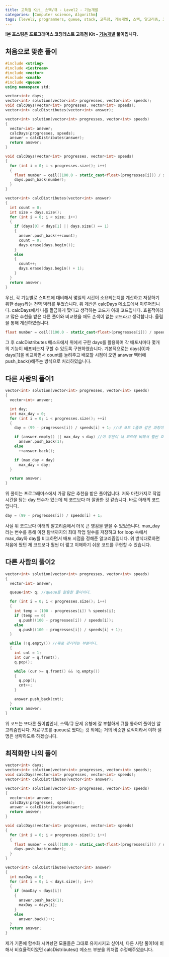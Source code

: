 ```yaml
---
title: 고득점 Kit_ 스택/큐 - Level2 - 기능개발
categories: [Computer science, Algorithm]
tags: [level2, programmers, queue, stack, 고득점, 기능개발, 스택, 알고리즘, 코딩 테스트, 큐, 프로그래머스]
---
```


**!본 포스팅은 프로그래머스 코딩테스트 고득점 Kit - [기능개발](https://programmers.co.kr/learn/courses/30/lessons/42586) 풀이입니다.**

## 처음으로 맞춘 풀이
``` cpp
#include <string>
#include <iostream>
#include <vector>
#include <cmath>
#include <queue>
using namespace std;

vector<int> days;
vector<int> solution(vector<int> progresses, vector<int> speeds);
void calcDays(vector<int> progresses, vector<int> speeds);
vector<int> calcDistributes(vector<int> answer);

vector<int> solution(vector<int> progresses, vector<int> speeds)
{
  vector<int> answer;
  calcDays(progresses, speeds);
  answer = calcDistributes(answer);
  return answer;
}

void calcDays(vector<int> progresses, vector<int> speeds)
{
  for (int i = 0; i < progresses.size(); i++)
  {
    float number = ceil((100.0 - static_cast<float>(progresses[i])) / speeds[i]);
    days.push_back(number);
  }
}

vector<int> calcDistributes(vector<int> answer)
{
  int count = 0;
  int size = days.size();
  for (int i = 0; i < size; i++)
  {
    if (days[0] < days[1] || days.size() == 1)
    {
      answer.push_back(++count);
      count = 0;
      days.erase(days.begin());
    }
    else
    {
      count++;
      days.erase(days.begin() + 1);
    }
  }
  return answer;
}
```
우선, 각 기능별로 스피드에 대비해서 몇일의 시간이 소요되는지를 계산하고 저장하기 위한 days라는 전역 벡터를 두었습니다. 위 계산은 calcDays 메소드에서 이루어집니다. calcDays에서 나름 깔끔하게 짰다고 생각하는 코드가 아래 코드입니다. 효율적이라고 많은 추천을 받은 다른 풀이와 비교했을 때도 손색이 없는 코드라고 생각합니다. 올림을 통해 계산하였습니다.

``` cpp
float number = ceil((100.0 - static_cast<float>(progresses[i])) / speeds[i]);
```

그 후 calcDistributes 메소드에서 위에서 구한 days를 활용하여 각 배포시마다 몇개의 기능이 배포되는지 구할 수 있도록 구현하였습니다. 기본적으로는 days[0]과 days[1]을 비교하면서 count를 늘려주고 배포할 시점이 오면 answer 벡터에 push_back()해주는 방식으로 처리하였습니다.

## 다른 사람의 풀이1
``` cpp
vector<int> solution(vector<int> progresses, vector<int> speeds)
{
  vector<int> answer;

  int day;
  int max_day = 0;
  for (int i = 0; i < progresses.size(); ++i)
  {
    day = (99 - progresses[i]) / speeds[i] + 1; //내 코드 1줄과 같은 과정이지만 이개 더 깔끔하다. 99가 핵심이다.

    if (answer.empty() || max_day < day) //이 부분이 내 코드에 비해서 훨씬 효율적이다. 큰 영감을 얻을 수 있었다.
      answer.push_back(1);
    else
      ++answer.back();

    if (max_day < day)
      max_day = day;
  }

  return answer;
}
```
위 풀이는 프로그래머스에서 가장 많은 추천을 받은 풀이입니다. 저와 마찬가지로 작업 시간을 담는 day 변수가 있는데 제 코드보다 더 깔끔한 것 같습니다. 바로 아래의 코드입니다.

``` cpp
day = (99 - progresses[i]) / speeds[i] + 1;
```

사실 위 코드보다 아래의 알고리즘에서 더욱 큰 영감을 받을 수 있었습니다. max_day라는 변수를 통해 이전 탐색까지의 최대 작업 일수를 저장하고 for loop 속에서 max_day와 day를 비교하면서 배포 시점을 정해준 알고리즘입니다. 위 방식대로하면 처음에 짰던 제 코드보다 훨씬 더 짧고 이해하기 쉬운 코드를 구현할 수 있습니다.

## 다른 사람의 풀이2
``` cpp
vector<int> solution(vector<int> progresses, vector<int> speeds)
{
  vector<int> answer;

  queue<int> q; //queue를 활용한 풀이이다.

  for (int i = 0; i < progresses.size(); i++) 
  {
    int temp = (100 - progresses[i]) % speeds[i];
    if (temp == 0)
      q.push((100 - progresses[i]) / speeds[i]);
    else
      q.push((100 - progresses[i]) / speeds[i] + 1);
  }

  while (!q.empty()) //큐로 관리하는 부분이다.
  {
    int cnt = 1;
    int cur = q.front();
    q.pop();

    while (cur >= q.front() && !q.empty())
    {
      q.pop();
      cnt++;
    }

    answer.push_back(cnt);
  }
  return answer;
}
```

위 코드는 또다른 풀이법인데, 스택/큐 문제 유형에 잘 부합하게 큐를 통하여 풀이한 알고리즘입니다. 자료구조를 queue로 짰다는 것 외에는 거의 비슷한 로직이라서 이하 설명은 생략하도록 하겠습니다.

## 최적화한 나의 풀이
``` cpp
vector<int> days;
vector<int> solution(vector<int> progresses, vector<int> speeds);
void calcDays(vector<int> progresses, vector<int> speeds);
vector<int> calcDistributes(vector<int> answer);

vector<int> solution(vector<int> progresses, vector<int> speeds)
{
  vector<int> answer;
  calcDays(progresses, speeds);
  answer = calcDistributes(answer);
  return answer;
}

void calcDays(vector<int> progresses, vector<int> speeds)
{
  for (int i = 0; i < progresses.size(); i++)
  {
    float number = ceil((100.0 - static_cast<float>(progresses[i])) / speeds[i]);
    days.push_back(number);
  }
}

vector<int> calcDistributes(vector<int> answer)
{
  int maxDay = 0;
  for (int i = 0; i < days.size(); i++)
  {
    if (maxDay < days[i])
    {
      answer.push_back(1);
      maxDay = days[i];
    }
    else
      answer.back()++;
  }
  return answer;
}
```
제가 기존에 함수화 시켜놨던 모듈들은 그대로 유지시키고 싶어서, 다른 사람 풀이1에 비해서 비효율적이었던 calcDistributes() 메소드 부분을 위처럼 수정해주었습니다.  


